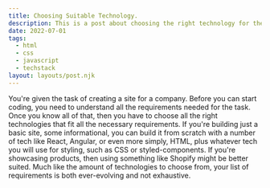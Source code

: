 ```yaml
---
title: Choosing Suitable Technology.
description: This is a post about choosing the right technology for the job.
date: 2022-07-01
tags:
  - html
  - css
  - javascript
  - techstack
layout: layouts/post.njk
---
```


You're given the task of creating a site for a company. Before you can start coding, you need to understand all the requirements needed for the task. Once you know all of that, then you have to choose all the right technologies that fit all the necessary requirements. If you're building just a basic site, some informational, you can build it from scratch with a number of tech like React, Angular, or even more simply, HTML, plus whatever tech you will use for styling, such as CSS or styled-components. If you're showcasing products, then using something like Shopify might be better suited. Much like the amount of technologies to choose from, your list of requirements is both ever-evolving and not exhaustive.
